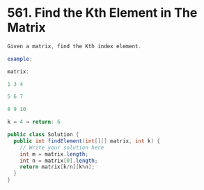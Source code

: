 # 561. Find the Kth Element in The Matrix

```java
Given a matrix, find the Kth index element.

example: 

matrix:

1 3 4

5 6 7

8 9 10

k = 4 → return: 6
```


```java
public class Solution {
  public int findElement(int[][] matrix, int k) {
    // Write your solution here
    int m = matrix.length;
    int n = matrix[0].length;
    return matrix[k/n][k%n];
  }
}

```